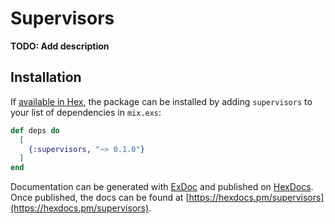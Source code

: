 # Supervisors

**TODO: Add description**

## Installation

If [available in Hex](https://hex.pm/docs/publish), the package can be installed
by adding `supervisors` to your list of dependencies in `mix.exs`:

```elixir
def deps do
  [
    {:supervisors, "~> 0.1.0"}
  ]
end
```

Documentation can be generated with [ExDoc](https://github.com/elixir-lang/ex_doc)
and published on [HexDocs](https://hexdocs.pm). Once published, the docs can
be found at [https://hexdocs.pm/supervisors](https://hexdocs.pm/supervisors).

